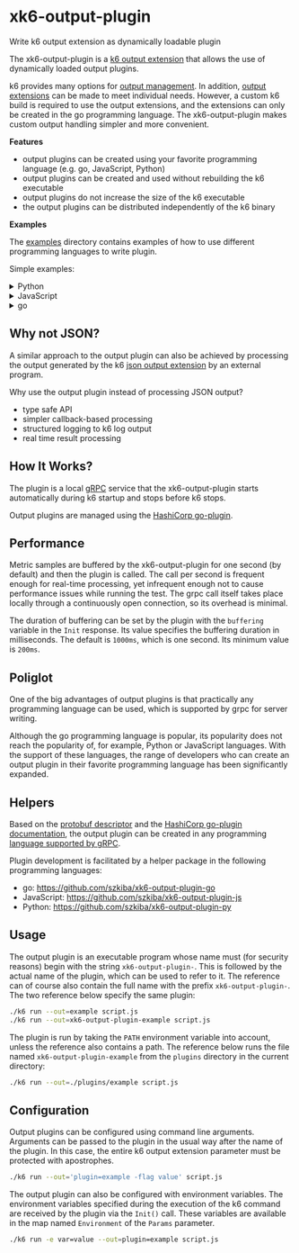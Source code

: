 # xk6-output-plugin

Write k6 output extension as dynamically loadable plugin

The xk6-output-plugin is a [k6 output extension](https://k6.io/docs/extensions/get-started/create/output-extensions/) that allows the use of dynamically loaded output plugins.

k6 provides many options for [output management](https://k6.io/docs/results-output/overview/). In addition, [output extensions](https://k6.io/docs/extensions/get-started/create/output-extensions/) can be made to meet individual needs. However, a custom k6 build is required to use the output extensions, and the extensions can only be created in the go programming language. The xk6-output-plugin makes custom output handling simpler and more convenient.

**Features**

- output plugins can be created using your favorite programming language (e.g. go, JavaScript, Python)
- output plugins can be created and used without rebuilding the k6 executable
- output plugins do not increase the size of the k6 executable
- the output plugins can be distributed independently of the k6 binary

**Examples**

The [examples](examples/) directory contains examples of how to use different programming languages to write plugin.

Simple examples:

<details>
  <summary>Python</summary>

```python
import datetime
import logging

from xk6_output_plugin_py.output import serve, Output, Info, MetricType, ValueType

class Example(Output):
  def Init(self, params):
    logging.info("init")

    return Info(description="example-py plugin")

  def Start(self):
    logging.info("start")

  def Stop(self):
    logging.info("stop")

  def AddMetrics(self, metrics):
    logging.info("metrics")
    for metric in metrics:
      logging.info(
        metric.name,
        extra={
          "metric.type": MetricType.Name(metric.type),
          "metric.contains": ValueType.Name(metric.contains),
        },
      )

  def AddSamples(self, samples):
    logging.info("samples")
    for sample in samples:
      t = datetime.datetime.fromtimestamp(
        sample.time / 1000.0, tz=datetime.timezone.utc
      )

      logging.info(
        sample.metric,
        extra={"sample.time": t, "sample.value": sample.value},
      )

if __name__ == "__main__":
  serve(Example())
```
</details>

<details>
  <summary>JavaScript</summary>

```js
import { serve } from 'xk6-output-plugin-js'

class Example {
  init (params) {
    console.info('init')
    return { description: 'example-js plugin' }
  }

  start () {
    console.info('start')
  }

  stop () {
    console.info('stop')
  }

  addMetrics (metrics) {
    console.info('metrics')
    metrics.forEach(metric => {
      console.info(
        { 'metric.type': metric.type, 'metric.contains': metric.contains },
        metric.name
      )
    })
  }

  addSamples (samples) {
    console.info('samples')
    samples.forEach(sample => {
      console.info(
        { 'sample.time': new Date(sample.time).toISOString(), 'sample.value': sample.value },
        sample.metric
      )
    })
  }
}

serve(new Example())
```

</details>

<details>
  <summary>go</summary>

```go
package main

import (
  "context"
  "time"

  "github.com/hashicorp/go-hclog"
  "github.com/szkiba/xk6-output-plugin-go/output"
)

type example struct{}

func (e *example) Init(ctx context.Context, params *output.Params) (*output.Info, error) {
  hclog.L().Info("init")

  return &output.Info{Description: "example-go plugin"}, nil // nolint:exhaustruct
}

func (e *example) Start(ctx context.Context) error {
  hclog.L().Info("start")

  return nil
}

func (e *example) Stop(ctx context.Context) error {
  hclog.L().Info("stop")

  return nil
}

func (e *example) AddMetrics(ctx context.Context, metrics []*output.Metric) error {
  hclog.L().Info("metrics")

  for _, metric := range metrics {
    hclog.L().Info(metric.Name,
      "metric.type", metric.Type.String(),
      "metric.contains", metric.Contains.String(),
    )
  }

  return nil
}

func (e *example) AddSamples(ctx context.Context, samples []*output.Sample) error {
  hclog.L().Info("samples")

  for _, sample := range samples {
    hclog.L().Info(sample.Metric,
      "sample.time", time.UnixMilli(sample.Time).Format(time.RFC3339),
      "sample.value", sample.Value,
    )
  }

  return nil
}

func main() {
  output.Serve(new(example))
}
```
</details>

## Why not JSON?

A similar approach to the output plugin can also be achieved by processing the output generated by the k6 [json output extension](https://k6.io/docs/results-output/real-time/json/) by an external program.

Why use the output plugin instead of processing JSON output?

- type safe API
- simpler callback-based processing
- structured logging to k6 log output
- real time result processing

## How It Works?

The plugin is a local [gRPC](https://grpc.io/) service that the xk6-output-plugin starts automatically during k6 startup and stops before k6 stops.
 
Output plugins are managed using the [HashiCorp go-plugin](https://github.com/hashicorp/go-plugin).

## Performance

Metric samples are buffered by the xk6-output-plugin for one second (by default) and then the plugin is called. The call per second is frequent enough for real-time processing, yet infrequent enough not to cause performance issues while running the test. The grpc call itself takes place locally through a continuously open connection, so its overhead is minimal.

The duration of buffering can be set by the plugin with the `buffering` variable in the `Init` response. Its value specifies the buffering duration in milliseconds. The default is `1000ms`, which is one second. Its minimum value is `200ms`.

## Poliglot

One of the big advantages of output plugins is that practically any programming language can be used, which is supported by grpc for server writing.

Although the go programming language is popular, its popularity does not reach the popularity of, for example, Python or JavaScript languages. With the support of these languages, the range of developers who can create an output plugin in their favorite programming language has been significantly expanded.

## Helpers

Based on the [protobuf descriptor](https://github.com/szkiba/xk6-output-plugin-proto/blob/master/output.proto) and the [HashiCorp go-plugin documentation](https://github.com/hashicorp/go-plugin/blob/main/docs/guide-plugin-write-non-go.md), the output plugin can be created in any programming [language supported by gRPC](https://grpc.io/docs/languages/). 

Plugin development is facilitated by a helper package in the following programming languages:

- go: https://github.com/szkiba/xk6-output-plugin-go
- JavaScript: https://github.com/szkiba/xk6-output-plugin-js
- Python: https://github.com/szkiba/xk6-output-plugin-py

## Usage

The output plugin is an executable program whose name must (for security reasons) begin with the string `xk6-output-plugin-`. This is followed by the actual name of the plugin, which can be used to refer to it. The reference can of course also contain the full name with the prefix `xk6-output-plugin-`. The two reference below specify the same plugin:

```bash
./k6 run --out=example script.js
./k6 run --out=xk6-output-plugin-example script.js
```

The plugin is run by taking the `PATH` environment variable into account, unless the reference also contains a path. The reference below runs the file named `xk6-output-plugin-example` from the `plugins` directory in the current directory:

```bash
./k6 run --out=./plugins/example script.js
```

## Configuration

Output plugins can be configured using command line arguments. Arguments can be passed to the plugin in the usual way after the name of the plugin. In this case, the entire k6 output extension parameter must be protected with apostrophes.

```bash
./k6 run --out='plugin=example -flag value' script.js
```

The output plugin can also be configured with environment variables. The environment variables specified during the execution of the k6 command are received by the plugin via the `Init()` call. These variables are available in the map named `Environment` of the `Params` parameter.

```bash
./k6 run -e var=value --out=plugin=example script.js
```
